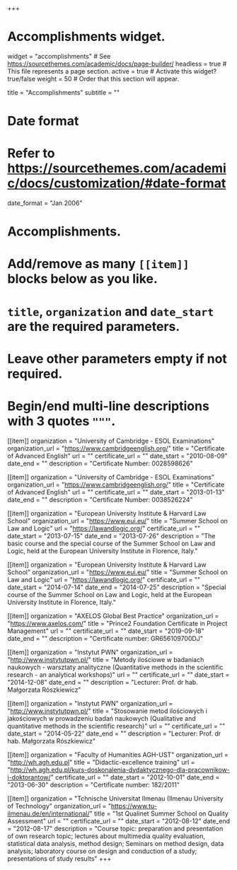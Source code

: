+++
# Accomplishments widget.
widget = "accomplishments"  # See https://sourcethemes.com/academic/docs/page-builder/
headless = true  # This file represents a page section.
active = true  # Activate this widget? true/false
weight = 50  # Order that this section will appear.

title = "Accomplish&shy;ments"
subtitle = ""

# Date format
#   Refer to https://sourcethemes.com/academic/docs/customization/#date-format
date_format = "Jan 2006"

# Accomplishments.
#   Add/remove as many `[[item]]` blocks below as you like.
#   `title`, `organization` and `date_start` are the required parameters.
#   Leave other parameters empty if not required.
#   Begin/end multi-line descriptions with 3 quotes `"""`.

[[item]]
  organization = "University of Cambridge - ESOL Examinations"
  organization_url = "https://www.cambridgeenglish.org/"
  title = "Certificate of Advanced English"
  url = ""
  certificate_url = ""
  date_start = "2010-08-09"
  date_end = ""
  description = "Certificate Number: 0028598626"

[[item]]
  organization = "University of Cambridge - ESOL Examinations"
  organization_url = "https://www.cambridgeenglish.org/"
  title = "Certificate of Advanced English"
  url = ""
  certificate_url = ""
  date_start = "2013-01-13"
  date_end = ""
  description = "Certificate Number: 0038526224"

[[item]]
  organization = "European University Institute & Harvard Law School"
  organization_url = "https://www.eui.eu/"
  title = "Summer School on Law and Logic"
  url = "https://lawandlogic.org/"
  certificate_url = ""
  date_start = "2013-07-15"
  date_end = "2013-07-26"
  description = "The basic course and the special course of the Summer School on Law and Logic, held at the European University Institute in Florence, Italy."

[[item]]
  organization = "European University Institute & Harvard Law School"
  organization_url = "https://www.eui.eu/"
  title = "Summer School on Law and Logic"
  url = "https://lawandlogic.org/"
  certificate_url = ""
  date_start = "2014-07-14"
  date_end = "2014-07-25"
  description = "Special course of the Summer School on Law and Logic, held at the European University Institute in Florence, Italy."

[[item]]
  organization = "AXELOS Global Best Practice"
  organization_url = "https://www.axelos.com/"
  title = "Prince2 Foundation Certificate in Project Management"
  url = ""
  certificate_url = ""
  date_start = "2019-09-18"
  date_end = ""
  description = "Certificate number: GR656109700DJ"

[[item]]
  organization = "Instytut PWN"
  organization_url = "http://www.instytutpwn.pl/"
  title = "Metody ilościowe w badaniach naukowych - warsztaty analityczne (Quantitative methods in the scientific research - an analytical workshops)"
  url = ""
  certificate_url = ""
  date_start = "2014-12-08"
  date_end = ""
  description = "Lecturer: Prof. dr hab. Małgorzata Rószkiewicz"

[[item]]
  organization = "Instytut PWN"
  organization_url = "http://www.instytutpwn.pl/"
  title = "Stosowanie metod ilościowych i jakościowych w prowadzeniu badań naukowych (Qualitative and quantitative methods in the scientific research)"
  url = ""
  certificate_url = ""
  date_start = "2014-05-22"
  date_end = ""
  description = "Lecturer: Prof. dr hab. Małgorzata Rószkiewicz"
  
[[item]]
  organization = "Faculty of Humanities AGH-UST"
  organization_url = "http://wh.agh.edu.pl"
  title = "Didactic-excellence training"
  url = "http://wh.agh.edu.pl/kurs-doskonalenia-dydaktycznego-dla-pracownikow-i-doktorantow/"
  certificate_url = ""
  date_start = "2012-10-01"
  date_end = "2013-06-30"
  description = "Certificate number: 182/2011"
  
 [[item]]
  organization = "Tchnische Universitat Ilmenau (Ilmenau University of Technology"
  organization_url = "https://www.tu-ilmenau.de/en/international/"
  title = "1st Qualinet Summer School on Quality Assessment"
  url = ""
  certificate_url = ""
  date_start = "2012-08-12"
  date_end = "2012-08-17"
  description = "Course topic: preparation and presentation of own research topic; lectures about multimedia quality evaluation, statistical data analysis, method design; Seminars on method design, data analysis; laboratory course on design and conduction of a study; presentations of study results"
+++
